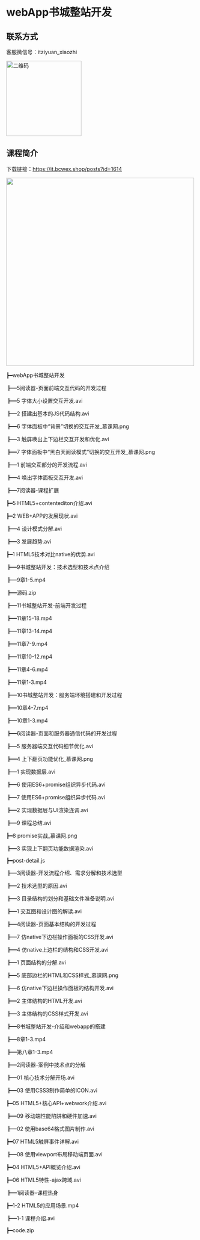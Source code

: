 # webApp书城整站开发

## 联系方式

客服微信号：itziyuan_xiaozhi

<img src="https://ziyuanyun.oss-cn-guangzhou.aliyuncs.com/common/20240614073449/666b82192834a.jpg" width="200" height="200" alt="二维码">

## 课程简介

下载链接：https://it.bcwex.shop/posts?id=1614

<img src="https://ziyuanyun.oss-cn-guangzhou.aliyuncs.com/yun/20240515183247/66448f4f55c4d.jpg" width="500" alt="">

  ┣━webApp书城整站开发

 ┣━5阅读器-页面前端交互代码的开发过程

 ┣━5 字体大小设置交互开发.avi

 ┣━2 搭建出基本的JS代码结构.avi

 ┣━6 字体面板中“背景”切换的交互开发_慕课网.png

 ┣━3 触屏唤出上下边栏交互开发和优化.avi

 ┣━7 字体面板中“黑白天阅读模式”切换的交互开发_慕课网.png

 ┣━1 前端交互部分的开发流程.avi

 ┣━4 唤出字体面板交互开发.avi

 ┣━7阅读器-课程扩展

 ┣━5 HTML5+contentediton介绍.avi

 ┣━2 WEB+APP的发展现状.avi

 ┣━4 设计模式分解.avi

 ┣━3 发展趋势.avi

 ┣━1 HTML5技术对比native的优势.avi

 ┣━9书城整站开发：技术选型和技术点介绍

 ┣━9章1-5.mp4

 ┣━源码.zip

 ┣━11书城整站开发-前端开发过程

 ┣━11章15-18.mp4

 ┣━11章13-14.mp4

 ┣━11章7-9.mp4

 ┣━11章10-12.mp4

 ┣━11章4-6.mp4

 ┣━11章1-3.mp4

 ┣━10书城整站开发：服务端环境搭建和开发过程

 ┣━10章4-7.mp4

 ┣━10章1-3.mp4

 ┣━6阅读器-页面和服务器通信代码的开发过程

 ┣━5 服务器端交互代码细节优化.avi

 ┣━4 上下翻页功能优化_慕课网.png

 ┣━1 实现数据层.avi

 ┣━6 使用ES6+promise组织异步代码.avi

 ┣━7 使用ES6+promise组织异步代码.avi

 ┣━2 实现数据层与UI渲染连调.avi

 ┣━9 课程总结.avi

 ┣━8 promise实战_慕课网.png

 ┣━3 实现上下翻页功能数据渲染.avi

 ┣━post-detail.js

 ┣━3阅读器-开发流程介绍、需求分解和技术选型

 ┣━2 技术选型的原因.avi

 ┣━3 目录结构的划分和基础文件准备说明.avi

 ┣━1 交互图和设计图的解读.avi

 ┣━4阅读器-页面基本结构的开发过程

 ┣━7 仿native下边栏操作面板的CSS开发.avi

 ┣━4 仿native上边栏的结构和CSS开发.avi

 ┣━1 页面结构的分解.avi

 ┣━5 底部边栏的HTML和CSS样式_慕课网.png

 ┣━6 仿native下边栏操作面板的结构开发.avi

 ┣━2 主体结构的HTML开发.avi

 ┣━3 主体结构的CSS样式开发.avi

 ┣━8书城整站开发-介绍和webapp的搭建

 ┣━8章1-3.mp4

 ┣━第八章1-3.mp4

 ┣━2阅读器-案例中技术点的分解

 ┣━01 核心技术分解开场.avi

 ┣━03 使用CSS3制作简单的ICON.avi

 ┣━05 HTML5+核心API+webwork介绍.avi

 ┣━09 移动端性能陷阱和硬件加速.avi

 ┣━02 使用base64格式图片制作.avi

 ┣━07 HTML5触屏事件详解.avi

 ┣━08 使用viewport布局移动端页面.avi

 ┣━04 HTML5+API概览介绍.avi

 ┣━06 HTML5特性-ajax跨域.avi

 ┣━1阅读器-课程热身

 ┣━1-2 HTML5的应用场景.mp4

 ┣━1-1 课程介绍.avi

 ┣━code.zip

  